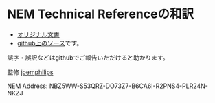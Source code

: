 # NEM Technical Referenceの和訳

* [オリジナル文書](https://www.nem.io/NEM_techRef.pdf)
* [github上のソース](https://github.com/joemphilips/NEM_Technical_reference_JA)です。

誤字・誤訳などはgithubでご報告いただけると助かります。

監修 [joemphilips](http://joemphilips.com)

NEM Address: NBZ5WW-S53QRZ-DO73Z7-B6CA6I-R2PNS4-PLR24N-NKZJ

